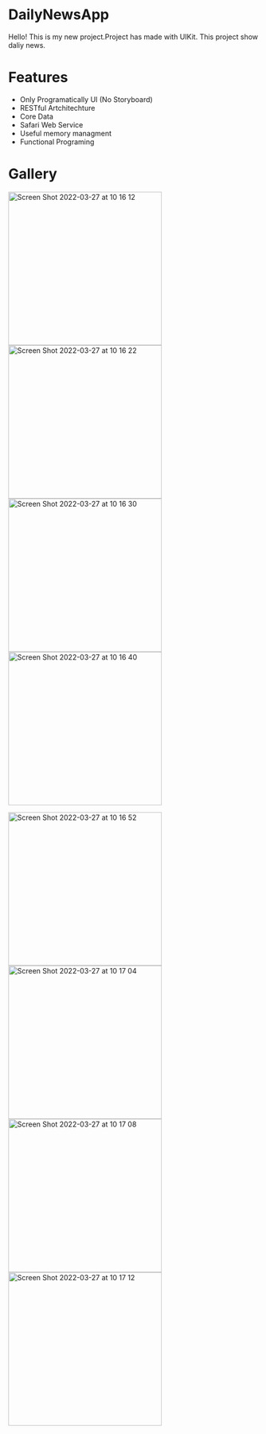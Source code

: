 # DailyNewsApp
Hello! This is my new project.Project has made with UIKit. This project show daliy news.

# Features
- Only Programatically UI (No Storyboard)
- RESTful Artchitechture
- Core Data
- Safari Web Service
- Useful memory managment
- Functional Programing
 
 
# Gallery

<img width="308" alt="Screen Shot 2022-03-27 at 10 16 12" src="https://user-images.githubusercontent.com/83357398/160271038-3afd582a-66c0-4fa4-8908-5bc5be3cf8cb.png"><img width="308" alt="Screen Shot 2022-03-27 at 10 16 22" src="https://user-images.githubusercontent.com/83357398/160271045-c2a9d210-d69e-4316-8e2a-2c656ad5be93.png"><img width="308" alt="Screen Shot 2022-03-27 at 10 16 30" src="https://user-images.githubusercontent.com/83357398/160271052-fa0d1888-2999-4a71-b135-c53f09561e2c.png"><img width="308" alt="Screen Shot 2022-03-27 at 10 16 40" src="https://user-images.githubusercontent.com/83357398/160271178-9bbd4a3e-8719-4f50-903d-7d0b4012de94.png">

<img width="308" alt="Screen Shot 2022-03-27 at 10 16 52" src="https://user-images.githubusercontent.com/83357398/160271057-bfb59a93-778f-4cc2-a35a-9b51794d3710.png"><img width="308" alt="Screen Shot 2022-03-27 at 10 17 04" src="https://user-images.githubusercontent.com/83357398/160271060-f40e5bc9-5a28-4814-9b36-6b9ad4caf449.png"><img width="308" alt="Screen Shot 2022-03-27 at 10 17 08" src="https://user-images.githubusercontent.com/83357398/160271065-b6c02a68-b998-42cb-962f-e66ea3d844a9.png"><img width="308" alt="Screen Shot 2022-03-27 at 10 17 12" src="https://user-images.githubusercontent.com/83357398/160271069-cfe749d9-85d5-4794-ad8b-b7e9dd499daf.png">
